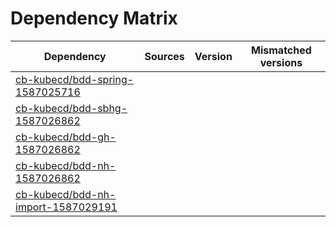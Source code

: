 # Dependency Matrix

Dependency | Sources | Version | Mismatched versions
---------- | ------- | ------- | -------------------
[cb-kubecd/bdd-spring-1587025716](https://github.com/cb-kubecd/bdd-spring-1587025716.git) |  | []() | 
[cb-kubecd/bdd-sbhg-1587026862](https://github.com/cb-kubecd/bdd-sbhg-1587026862.git) |  | []() | 
[cb-kubecd/bdd-gh-1587026862](https://github.com/cb-kubecd/bdd-gh-1587026862.git) |  | []() | 
[cb-kubecd/bdd-nh-1587026862](https://github.com/cb-kubecd/bdd-nh-1587026862.git) |  | []() | 
[cb-kubecd/bdd-nh-import-1587029191](https://github.com/cb-kubecd/bdd-nh-import-1587029191.git) |  | []() | 
